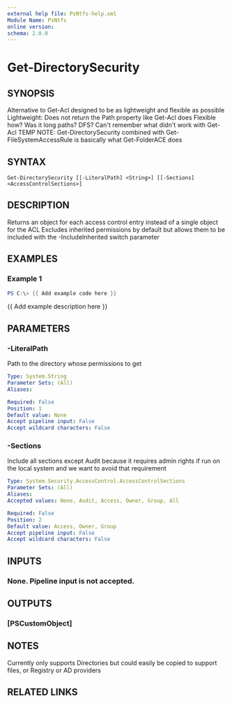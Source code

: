 ```yaml
---
external help file: PsNtfs-help.xml
Module Name: PsNtfs
online version:
schema: 2.0.0
---
```


# Get-DirectorySecurity

## SYNOPSIS
Alternative to Get-Acl designed to be as lightweight and flexible as possible
    Lightweight: Does not return the Path property like Get-Acl does
    Flexible how? 
Was it long paths? 
DFS? 
Can't remember what didn't work with Get-Acl
TEMP NOTE: Get-DirectorySecurity combined with Get-FileSystemAccessRule is basically what Get-FolderACE does

## SYNTAX

```
Get-DirectorySecurity [[-LiteralPath] <String>] [[-Sections] <AccessControlSections>]
```

## DESCRIPTION
Returns an object for each access control entry instead of a single object for the ACL
Excludes inherited permissions by default but allows them to be included with the -IncludeInherited switch parameter

## EXAMPLES

### Example 1
```powershell
PS C:\> {{ Add example code here }}
```

{{ Add example description here }}

## PARAMETERS

### -LiteralPath
Path to the directory whose permissions to get

```yaml
Type: System.String
Parameter Sets: (All)
Aliases:

Required: False
Position: 1
Default value: None
Accept pipeline input: False
Accept wildcard characters: False
```

### -Sections
Include all sections except Audit because it requires admin rights if run on the local system and we want to avoid that requirement

```yaml
Type: System.Security.AccessControl.AccessControlSections
Parameter Sets: (All)
Aliases:
Accepted values: None, Audit, Access, Owner, Group, All

Required: False
Position: 2
Default value: Access, Owner, Group
Accept pipeline input: False
Accept wildcard characters: False
```

## INPUTS

### None. Pipeline input is not accepted.
## OUTPUTS

### [PSCustomObject]
## NOTES
Currently only supports Directories but could easily be copied to support files, or Registry or AD providers

## RELATED LINKS
